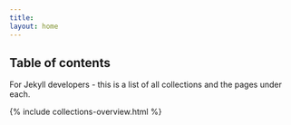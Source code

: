 ```yaml
---
title:
layout: home
---
```




## Table of contents

For Jekyll developers - this is a list of all collections and the pages under each.

{% include collections-overview.html %}
